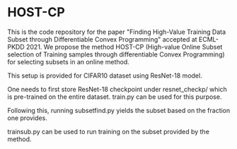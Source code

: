 # HOST-CP
This is the code repository for the paper "Finding High-Value Training Data Subset through Differentiable Convex Programming" accepted at ECML-PKDD 2021. We propose the method HOST-CP (High-value Online Subset selection of Training samples through differentiable Convex Programming) for selecting subsets in an online method.

This setup is provided for CIFAR10 dataset using ResNet-18 model. 

One needs to first store ResNet-18 checkpoint under resnet_checkp/ which is pre-trained on the entire dataset. train.py can be used for this purpose.

Following this, running subsetfind.py yields the subset based on the fraction one provides.

trainsub.py can be used to run training on the subset provided by the method.
